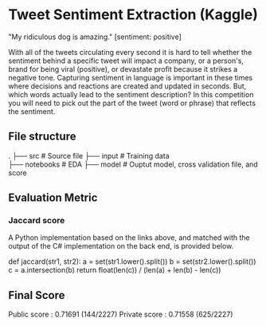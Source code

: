 # Tweet Sentiment Extraction (Kaggle)
"My ridiculous dog is amazing." [sentiment: positive]

With all of the tweets circulating every second it is hard to tell whether the sentiment behind a specific tweet will impact a company, or a person's, brand for being viral (positive), or devastate profit because it strikes a negative tone. Capturing sentiment in language is important in these times where decisions and reactions are created and updated in seconds. But, which words actually lead to the sentiment description? In this competition you will need to pick out the part of the tweet (word or phrase) that reflects the sentiment.

## File structure
.
├── src                 # Source file 
├── input               # Training data  
├── notebooks           # EDA
├── model               # Ouptut model, cross validation file, and score

## Evaluation Metric
### Jaccard score 
A Python implementation based on the links above, and matched with the output of the C# implementation on the back end, is provided below.

def jaccard(str1, str2): 
    a = set(str1.lower().split()) 
    b = set(str2.lower().split())
    c = a.intersection(b)
    return float(len(c)) / (len(a) + len(b) - len(c))

## Final Score
Public  score : 0.71691 (144/2227)
Private score : 0.71558 (625/2227)